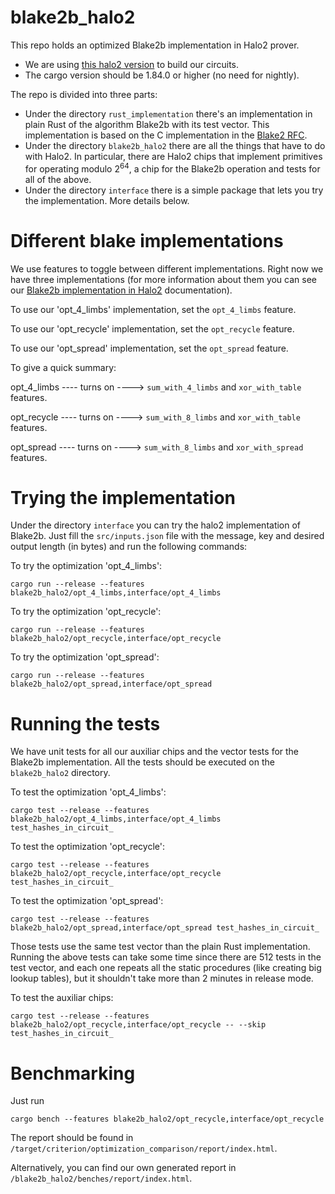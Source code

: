 # blake2b_halo2
This repo holds an optimized Blake2b implementation in Halo2 prover.

* We are using [this halo2 version](https://github.com/input-output-hk/halo2) to build our circuits.
* The cargo version should be 1.84.0 or higher (no need for nightly).

The repo is divided into three parts:
* Under the directory ```rust_implementation``` there's an implementation in plain Rust of the algorithm Blake2b with its test vector. This implementation is based on the C implementation in the [Blake2 RFC](https://datatracker.ietf.org/doc/html/rfc7693.html).
* Under the directory ```blake2b_halo2``` there are all the things that have to do with Halo2. In particular, there are Halo2 chips that implement primitives for operating modulo $2^{64}$, a chip for the Blake2b operation and tests for all of the above.
* Under the directory ```interface``` there is a simple package that lets you try the implementation. More details below.   


# Different blake implementations

We use features to toggle between different implementations. Right now we have three implementations (for more information about them you can see our [Blake2b implementation in Halo2](https://hackmd.io/@BjOWve_hTxGZidE1ii0HJg/HkVu20JFkx) documentation).

To use our 'opt_4_limbs' implementation, set the `opt_4_limbs` feature.

To use our 'opt_recycle' implementation, set the `opt_recycle` feature.

To use our 'opt_spread' implementation, set the `opt_spread` feature.


To give a quick summary:

opt_4_limbs ---- turns on ----> `sum_with_4_limbs` and `xor_with_table` features.

opt_recycle ---- turns on ----> `sum_with_8_limbs` and `xor_with_table` features.

opt_spread  ---- turns on ----> `sum_with_8_limbs` and `xor_with_spread` features.

# Trying the implementation
Under the directory ```interface``` you can try the halo2 implementation of Blake2b.
Just fill the ```src/inputs.json``` file with the message, key and desired output length (in bytes) and run the following commands:

To try the optimization 'opt_4_limbs': 

```cargo run --release --features blake2b_halo2/opt_4_limbs,interface/opt_4_limbs```

To try the optimization 'opt_recycle':

```cargo run --release --features blake2b_halo2/opt_recycle,interface/opt_recycle```

To try the optimization 'opt_spread':

```cargo run --release --features blake2b_halo2/opt_spread,interface/opt_spread```


# Running the tests

We have unit tests for all our auxiliar chips and the vector tests for the Blake2b implementation. All the tests should be executed on the ```blake2b_halo2``` directory.

To test the optimization 'opt_4_limbs':

```cargo test --release --features blake2b_halo2/opt_4_limbs,interface/opt_4_limbs test_hashes_in_circuit_```

To test the optimization 'opt_recycle':

```cargo test --release --features blake2b_halo2/opt_recycle,interface/opt_recycle test_hashes_in_circuit_```

To test the optimization 'opt_spread':

```cargo test --release --features blake2b_halo2/opt_spread,interface/opt_spread test_hashes_in_circuit_```


Those tests use the same test vector than the plain Rust implementation. Running the above tests can take some time since there are 512 tests in the test vector, and each one repeats all the static procedures (like creating big lookup tables), but it shouldn't take more than 2 minutes in release mode.

To test the auxiliar chips:

```cargo test --release --features blake2b_halo2/opt_recycle,interface/opt_recycle -- --skip test_hashes_in_circuit_```

# Benchmarking
Just run

```cargo bench --features blake2b_halo2/opt_recycle,interface/opt_recycle```

The report should be found in ```/target/criterion/optimization_comparison/report/index.html```. 

Alternatively, you can find our own generated report in ```/blake2b_halo2/benches/report/index.html```. 